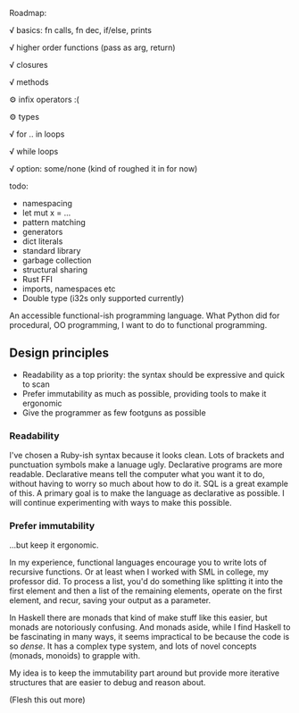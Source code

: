 Roadmap:

 √ basics: fn calls, fn dec, if/else, prints

 √ higher order functions (pass as arg, return)

 √ closures

 √ methods

 ⚙ infix operators :(

 ⚙ types

 √ for .. in loops

   √ while loops

   √ option: some/none (kind of roughed it in for now)

todo:
 - namespacing
 - let mut x = ...
 - pattern matching
 - generators
 - dict literals
 - standard library
 - garbage collection
 - structural sharing
 - Rust FFI
 - imports, namespaces etc
 - Double type (i32s only supported currently)

An accessible functional-ish programming language. What Python did for procedural, OO programming, I want to do to functional programming.

## Design principles
- Readability as a top priority: the syntax should be expressive and quick to scan
- Prefer immutability as much as possible, providing tools to make it ergonomic
- Give the programmer as few footguns as possible

### Readability

I've chosen a Ruby-ish syntax because it looks clean. Lots of brackets and punctuation symbols make
a lanuage ugly.
Declarative programs are more readable. Declarative means tell the computer what you want it to do,
without having to worry so much about how to do it. SQL is a great example of this.
A primary goal is to make the language as declarative as possible. I will continue experimenting with
ways to make this possible.

### Prefer immutability

...but keep it ergonomic.

In my experience, functional languages encourage you to write lots of recursive functions. Or at least when
I worked with SML in college, my professor did. To process a list, you'd do something like splitting it into
the first element and then a list of the remaining elements, operate on the first element, and recur, saving
your output as a parameter.

In Haskell there are monads that kind of make stuff like this easier, but monads are notoriously confusing.
And monads aside, while I find Haskell to be fascinating in many ways, it seems impractical to be because
the code is so _dense_. It has a complex type system, and lots of novel concepts (monads, monoids) to grapple
with.

My idea is to keep the immutability part around but provide more iterative structures that are easier to
debug and reason about.

(Flesh this out more)
